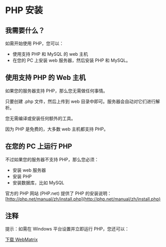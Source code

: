
# PHP 安装




## 我需要什么？

如需开始使用 PHP，您可以：

*   使用支持 PHP 和 MySQL 的 web 主机
*   在您的 PC 上安装 web 服务器，然后安装 PHP 和 MySQL。

## 使用支持 PHP 的 Web 主机

如果您的服务器支持 PHP，那么您无需做任何事情。

只要创建 .php 文件，然后上传到 web 目录中即可。服务器会自动对它们进行解析。

您无需编译或安装任何额外的工具。

因为 PHP 是免费的，大多数 web 主机都支持 PHP。

## 在您的 PC 上运行 PHP

不过如果您的服务器不支持 PHP，那么您必须：

*   安装 web 服务器
*   安装 PHP
*   安装数据库，比如 MySQL

官方的 PHP 网站 (PHP.net) 提供了 PHP 的安装说明：[http://php.net/manual/zh/install.php](http://php.net/manual/zh/install.php)

## 注释

提示：如需在 Windows 平台设置并立即运行 PHP，您还可以：

[下载 WebMatrix](http://www.microsoft.com/web/webmatrix/)




